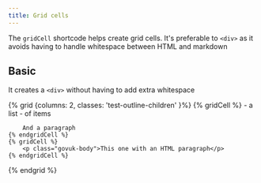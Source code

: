 ```yaml
---
title: Grid cells
---
```


<!-- prettier-ignore-start -->

The `gridCell` shortcode helps create grid cells.
It's preferable to `<div>` as it avoids having to handle whitespace between HTML and markdown

## Basic

It creates a `<div>` without having to add extra whitespace

{% grid {columns: 2, classes: 'test-outline-children' }%}
    {% gridCell %} 
        - a list 
        - of items

        And a paragraph
    {% endgridCell %}
    {% gridCell %}
        <p class="govuk-body">This one with an HTML paragraph</p>
    {% endgridCell %}
{% endgrid %}

<!-- prettier-ignore-end -->

